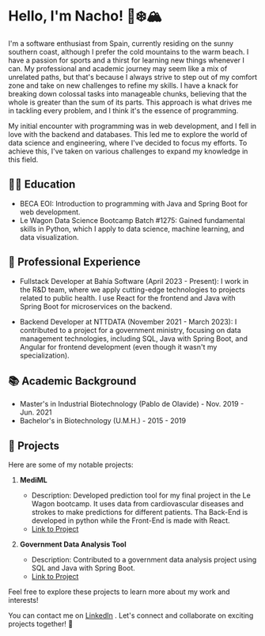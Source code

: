 # Hello, I'm Nacho! 👋❄️🏔️

I'm a software enthusiast from Spain, currently residing on the sunny southern coast, although I prefer the cold mountains to the warm beach. I have a passion for sports and a thirst for learning new things whenever I can. My professional and academic journey may seem like a mix of unrelated paths, but that's because I always strive to step out of my comfort zone and take on new challenges to refine my skills. I have a knack for breaking down colossal tasks into manageable chunks, believing that the whole is greater than the sum of its parts. This approach is what drives me in tackling every problem, and I think it's the essence of programming.

My initial encounter with programming was in web development, and I fell in love with the backend and databases. This led me to explore the world of data science and engineering, where I've decided to focus my efforts. To achieve this, I've taken on various challenges to expand my knowledge in this field.

## 👨‍🎓 Education

- BECA EOI: Introduction to programming with Java and Spring Boot for web development.
- Le Wagon Data Science Bootcamp Batch #1275: Gained fundamental skills in Python, which I apply to data science, machine learning, and data visualization.

## 💼 Professional Experience

- Fullstack Developer at Bahía Software (April 2023 - Present): I work in the R&D team, where we apply cutting-edge technologies to projects related to public health. I use React for the frontend and Java with Spring Boot for microservices on the backend.

- Backend Developer at NTTDATA (November 2021 - March 2023): I contributed to a project for a government ministry, focusing on data management technologies, including SQL, Java with Spring Boot, and Angular for frontend development (even though it wasn't my specialization).

## 📚 Academic Background

- Master's in Industrial Biotechnology (Pablo de Olavide) - Nov. 2019 - Jun. 2021
- Bachelor's in Biotechnology (U.M.H.) - 2015 - 2019

## 🚀 Projects

Here are some of my notable projects:

1. **MediML**
   - Description: Developed prediction tool for my final project in the Le Wagon bootcamp. It uses data from cardiovascular diseases and strokes to make predictions for different patients. Tha Back-End is developed in python while the Front-End is made with React.
   - [Link to Project](#)

2. **Government Data Analysis Tool**
   - Description: Contributed to a government data analysis project using SQL and Java with Spring Boot.
   - [Link to Project](#)

Feel free to explore these projects to learn more about my work and interests!

You can contact me on [LinkedIn](https://www.linkedin.com/in/ignaciomarzar/) . Let's connect and collaborate on exciting projects together! 🌟
